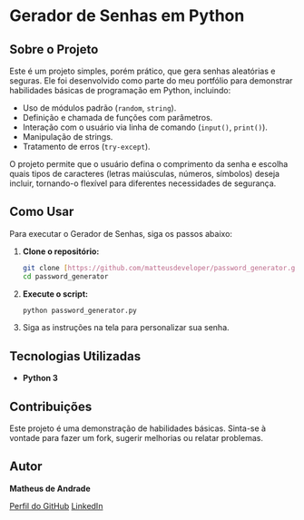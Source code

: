 # Gerador de Senhas em Python

## Sobre o Projeto

Este é um projeto simples, porém prático, que gera senhas aleatórias e seguras. Ele foi desenvolvido como parte do meu portfólio para demonstrar habilidades básicas de programação em Python, incluindo:

* Uso de módulos padrão (`random`, `string`).
* Definição e chamada de funções com parâmetros.
* Interação com o usuário via linha de comando (`input()`, `print()`).
* Manipulação de strings.
* Tratamento de erros (`try-except`).

O projeto permite que o usuário defina o comprimento da senha e escolha quais tipos de caracteres (letras maiúsculas, números, símbolos) deseja incluir, tornando-o flexível para diferentes necessidades de segurança.

## Como Usar

Para executar o Gerador de Senhas, siga os passos abaixo:

1.  **Clone o repositório:**
    ```bash
    git clone [https://github.com/matteusdeveloper/password_generator.git](https://github.com/matteusdeveloper/password_generator.git)
    cd password_generator
    ```

2.  **Execute o script:**
    ```bash
    python password_generator.py
    ```

3.  Siga as instruções na tela para personalizar sua senha.

## Tecnologias Utilizadas

* **Python 3**

## Contribuições

Este projeto é uma demonstração de habilidades básicas. Sinta-se à vontade para fazer um fork, sugerir melhorias ou relatar problemas.

## Autor

**Matheus de Andrade**

[Perfil do GitHub](https://github.com/matteusdeveloper)
[LinkedIn](www.linkedin.com/in/matheus-de-andrade-5a430b301)
